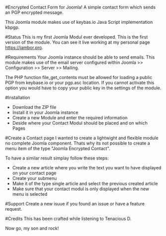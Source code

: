 #Encrypted Contact Form for Joomla!
A simple contact form which sends an PGP encrypted message.

This Joomla module makes use of keybas.io Java Script implementation kbpgp.

#Status
This is my first Joomla Modul ever developed. This is the first version of the module. You can see it live working at my personal page https://jambor.pro.

#Requirements
Your Joomla instance should be able to send emails. This module makes use of the email server configured within Joomla >> Configuration >> Server >> Mailing.

The PHP function file_get_contents must be allowed for loading a public PGP from keybase.io or your pgp.asc location. If you cannot activate this option you would have to copy your public key in the settings of the module.

#Installation
- Download the ZIP file
- Install it in your Joomla instance
- Create a new Module and enter the required information
- Deside where your Contact Modul should be placed and on which Pages

#Create a Contact page
I wanted to create a lightwight and flexible module no complete Joomla component. Thats why its not possible to create a menu item of the type "Joomla Encrypted Contact".

To have a similar result simplay follow these steps:
- Create a new article where you write the text you want to have displayed on your contact page
- Create your submenu
- Make it of the type single article and select the previous created article
- Make sure that your contact modul is only displayed when the new menu is selected

#Support
Create a new isuue if you found an issue or have a feature request.

#Credits
This has been crafted while listening to Tenacious D.

Now go, my son and rock!